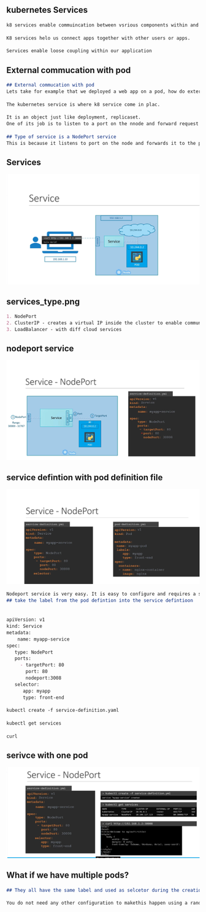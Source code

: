 ## kubernetes Services 
```md
k8 services enable commuincation between vsrious components within and outside of the appplication 

K8 services helo us connect apps together with other users or apps. 

Services enable loose coupling within our application


```
## External commucation with pod
```md
## External commucation with pod
Lets take for example that we deployed a web app on a pod, how do external users access it?

The kubernetes service is where k8 service come in plac.

It is an object just like deployment, replicaset. 
One of its job is to listen to a port on the nnode and forward request on that port to a port on the Pod running the web application.

## Type of service is a NodePort service
This is because it listens to port on the node and forwards it to the pod. 


```

## Services
![services_type](https://github.com/sheyijojo/Docker_CERT/blob/main/_assets/services_type.png?raw=true)

## services_type.png
```md
1. NodePort
2. ClusterIP - creates a virtual IP inside the cluster to enable communcation with diff services 
3. LoadBalancer - with diff cloud services 

```

## nodeport service 

![nodeport](https://github.com/sheyijojo/Docker_CERT/blob/main/_assets/service-definition.png?raw=true)

## service defintion with pod definition file 

![service2](https://github.com/sheyijojo/Docker_CERT/blob/main/_assets/service2.png?raw=true)
```md
Nodeport service is very easy. It is easy to configure and requires a servi
## take the label from the pod defintion into the service defintioon


apiVersion: v1
kind: Service
metadata: 
    name: myapp-service
spec:
   type: NodePort
   ports:
     - targetPort: 80
       port: 80
       nodeport:3008
   selector:
      app: myapp
      type: front-end 

kubectl create -f service-definition.yaml 

kubectl get services

curl 
```
## serivce with one pod
![service3](https://github.com/sheyijojo/Docker_CERT/blob/main/_assets/service3.png?raw=true)


## What if we have multiple pods?
```md
## They all have the same label and used as selcetor during the creation og the service. 

You do not need any other configuration to makethis happen using a random algorithm for load balancing. 


```